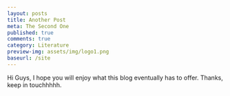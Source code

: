 ```yaml
---
layout: posts
title: Another Post
meta: The Second One
published: true
comments: true
category: Literature
preview-img: assets/img/logo1.png
baseurl: /site
---
```


Hi Guys, I hope you will enjoy what this blog eventually has to offer.
Thanks, keep in touchhhhh.
